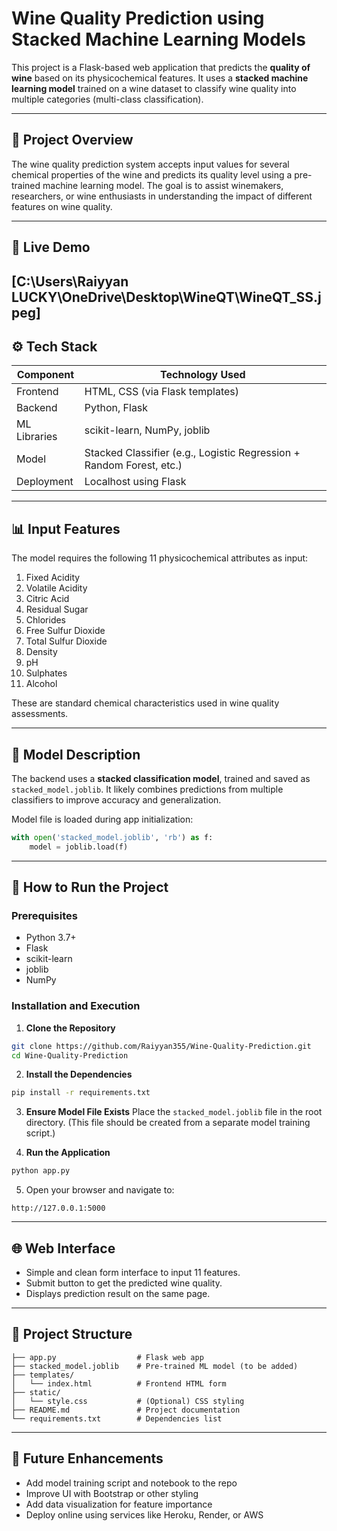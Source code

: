 # Wine Quality Prediction using Stacked Machine Learning Models

This project is a Flask-based web application that predicts the **quality of wine** based on its physicochemical features. It uses a **stacked machine learning model** trained on a wine dataset to classify wine quality into multiple categories (multi-class classification).

---

## 🧠 Project Overview

The wine quality prediction system accepts input values for several chemical properties of the wine and predicts its quality level using a pre-trained machine learning model. The goal is to assist winemakers, researchers, or wine enthusiasts in understanding the impact of different features on wine quality.

---

## 🚀 Live Demo

[C:\Users\Raiyyan LUCKY\OneDrive\Desktop\WineQT\WineQT_SS.jpeg]
---

## ⚙️ Tech Stack

| Component     | Technology Used        |
|---------------|------------------------|
| Frontend      | HTML, CSS (via Flask templates) |
| Backend       | Python, Flask          |
| ML Libraries  | scikit-learn, NumPy, joblib |
| Model         | Stacked Classifier (e.g., Logistic Regression + Random Forest, etc.) |
| Deployment    | Localhost using Flask  |

---

## 📊 Input Features

The model requires the following 11 physicochemical attributes as input:

1. Fixed Acidity  
2. Volatile Acidity  
3. Citric Acid  
4. Residual Sugar  
5. Chlorides  
6. Free Sulfur Dioxide  
7. Total Sulfur Dioxide  
8. Density  
9. pH  
10. Sulphates  
11. Alcohol  

These are standard chemical characteristics used in wine quality assessments.

---

## 🧪 Model Description

The backend uses a **stacked classification model**, trained and saved as `stacked_model.joblib`. It likely combines predictions from multiple classifiers to improve accuracy and generalization.

Model file is loaded during app initialization:
```python
with open('stacked_model.joblib', 'rb') as f:
    model = joblib.load(f)
```

---

## 🚀 How to Run the Project

### Prerequisites
- Python 3.7+
- Flask
- scikit-learn
- joblib
- NumPy

### Installation and Execution

1. **Clone the Repository**
```bash
git clone https://github.com/Raiyyan355/Wine-Quality-Prediction.git
cd Wine-Quality-Prediction
```

2. **Install the Dependencies**
```bash
pip install -r requirements.txt
```

3. **Ensure Model File Exists**
Place the `stacked_model.joblib` file in the root directory. (This file should be created from a separate model training script.)

4. **Run the Application**
```bash
python app.py
```

5. Open your browser and navigate to:
```
http://127.0.0.1:5000
```

---

## 🌐 Web Interface

- Simple and clean form interface to input 11 features.
- Submit button to get the predicted wine quality.
- Displays prediction result on the same page.

---

## 📁 Project Structure

```
├── app.py                  # Flask web app
├── stacked_model.joblib    # Pre-trained ML model (to be added)
├── templates/
│   └── index.html          # Frontend HTML form
├── static/
│   └── style.css           # (Optional) CSS styling
├── README.md               # Project documentation
└── requirements.txt        # Dependencies list
```

---

## 📌 Future Enhancements

- Add model training script and notebook to the repo
- Improve UI with Bootstrap or other styling
- Add data visualization for feature importance
- Deploy online using services like Heroku, Render, or AWS
